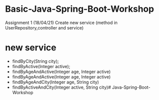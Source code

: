 # Basic-Java-Spring-Boot-Workshop
Assignment 1 (18/04/21)
Create new service (method in UserRepository,controller and service)
# new service
- findByCity(String city);
- findByActive(Integer active);
- findByAgeAndActive(Integer age, Integer active)
- findByAgeAndActive(Integer age, Integer active)
- findByAgeAndCity(Integer age, String city)
- findByActiveAndCity(Integer active, String city)# Java-Spring-Boot-Workshop
